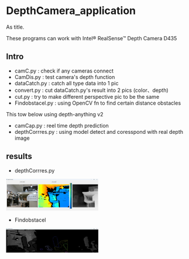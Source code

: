# DepthCamera_application
As title.

These programs can work with Intel® RealSense™ Depth Camera D435

## Intro
* camC.py : check if any cameras connect
* CamDis.py : test camera's depth function
* dataCatch.py : catch all type data into 1 pic
* convert.py : cut dataCatch.py's result into 2 pics (color、depth)
* cut.py : try to make different perspective pic to be the same
* Findobstacel.py : using OpenCV fn to find certain distance obstacles

This tow below using depth-anything v2
* camCap.py : reel time depth prediction
* depthCorrres.py : using model detect and coresspond with real depth image

## results
* depthCorrres.py
<img src="pic/dc.png" width=50% height=50%>
 
* Findobstacel
<img src="pic/ob.png" width=50% height=50%>
